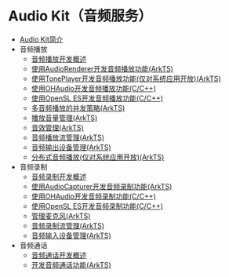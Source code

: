 # Audio Kit（音频服务）

- [Audio Kit简介](../media/audio-kit-intro.md)
- 音频播放
  - [音频播放开发概述](../media/audio-playback-overview.md)
  - [使用AudioRenderer开发音频播放功能(ArkTS)](../media/using-audiorenderer-for-playback.md)
  - [使用TonePlayer开发音频播放功能(仅对系统应用开放)(ArkTS)](../media/using-toneplayer-for-playback.md)
  - [使用OHAudio开发音频播放功能(C/C++)](../media/using-ohaudio-for-playback.md)
  - [使用OpenSL ES开发音频播放功能(C/C++)](../media/using-opensl-es-for-playback.md)
  - [多音频播放的并发策略(ArkTS)](../media/audio-playback-concurrency.md)
  - [播放音量管理(ArkTS)](../media/volume-management.md)
  - [音效管理(ArkTS)](../media/audio-effect-management.md)
  - [音频播放流管理(ArkTS)](../media/audio-playback-stream-management.md)
  - [音频输出设备管理(ArkTS)](../media/audio-output-device-management.md)
  - [分布式音频播放(仅对系统应用开放)(ArkTS)](../media/distributed-audio-playback.md)
- 音频录制
  - [音频录制开发概述](../media/audio-recording-overview.md)
  - [使用AudioCapturer开发音频录制功能(ArkTS)](../media/using-audiocapturer-for-recording.md)
  - [使用OHAudio开发音频录制功能(C/C++)](../media/using-ohaudio-for-recording.md)
  - [使用OpenSL ES开发音频录制功能(C/C++)](../media/using-opensl-es-for-recording.md)
  - [管理麦克风(ArkTS)](../media/mic-management.md)
  - [音频录制流管理(ArkTS)](../media/audio-recording-stream-management.md)
  - [音频输入设备管理(ArkTS)](../media/audio-input-device-management.md)
- 音频通话
  - [音频通话开发概述](../media/audio-call-overview.md)
  - [开发音频通话功能(ArkTS)](../media/audio-call-development.md)
